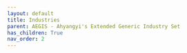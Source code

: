 ```yaml
---
layout: default
title: Industries
parent: AEGIS - Ahyangyi's Extended Generic Industry Set
has_children: True
nav_order: 2
---
```

